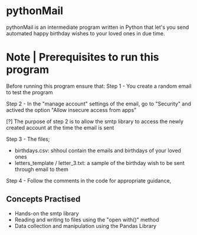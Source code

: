 # pythonMail
pythonMail is an intermediate program written in Python that let's you send automated happy birthday wishes to your loved ones in due time.

# Note | Prerequisites to run this program

Before running this program ensure that:
Step 1 - You create a random email to test the program

Step 2 - In the "manage account" settings of the email, go to "Security" and actived the option "Allow insecure access from apps"

[?] The purpose of step 2 is to allow the smtp library to access the newly created account at the time the email is sent

Step 3 - The files;
- birthdays.csv: shhoul contain the emails and birthdays of your loved ones
- letters_template / letter_3.txt: a sample of the birthday wish to be sent through email to them

Step 4 - Follow the comments in the code for appropriate guidance,

## Concepts Practised

- Hands-on the smtp library
- Reading and writing to files using the "open with()" method
- Data collection and manipulation using the Pandas Library